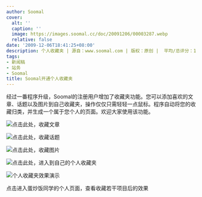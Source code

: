 ```yaml
---
author: Soomal
cover:
  alt: ''
  caption: ''
  image: https://images.soomal.cc/doc/20091206/00003287.webp
  relative: false
date: '2009-12-06T18:41:25+08:00'
description: 个人收藏夹 | 源自：www.soomal.com | 版权：原创 |  平均/总评分：10.00/30
tags:
- 新闻稿
- 站务
- Soomal
title: Soomal开通个人收藏夹
---
```


经过一番程序升级，Soomal的注册用户增加了收藏夹功能。您可以添加喜欢的文章、话题以及图片到自己收藏夹，操作仅仅只需轻轻一点鼠标。程序自动将您的收藏归类，并生成一个属于您个人的页面。欢迎大家使用该功能。



![点击此处，收藏文章](https://images.soomal.cc/doc/20091206/00003282.webp)



![点击此处，收藏话题](https://images.soomal.cc/doc/20091206/00003283.webp)



![点击此处，收藏图片](https://images.soomal.cc/doc/20091206/00003284.webp)



![点击此处，进入到自己的个人收藏夹](https://images.soomal.cc/doc/20091206/00003285.webp)



![个人收藏夹效果演示](https://images.soomal.cc/doc/20091206/00003286.webp)



点击进入蛋炒饭同学的个人页面，查看收藏若干项目后的效果